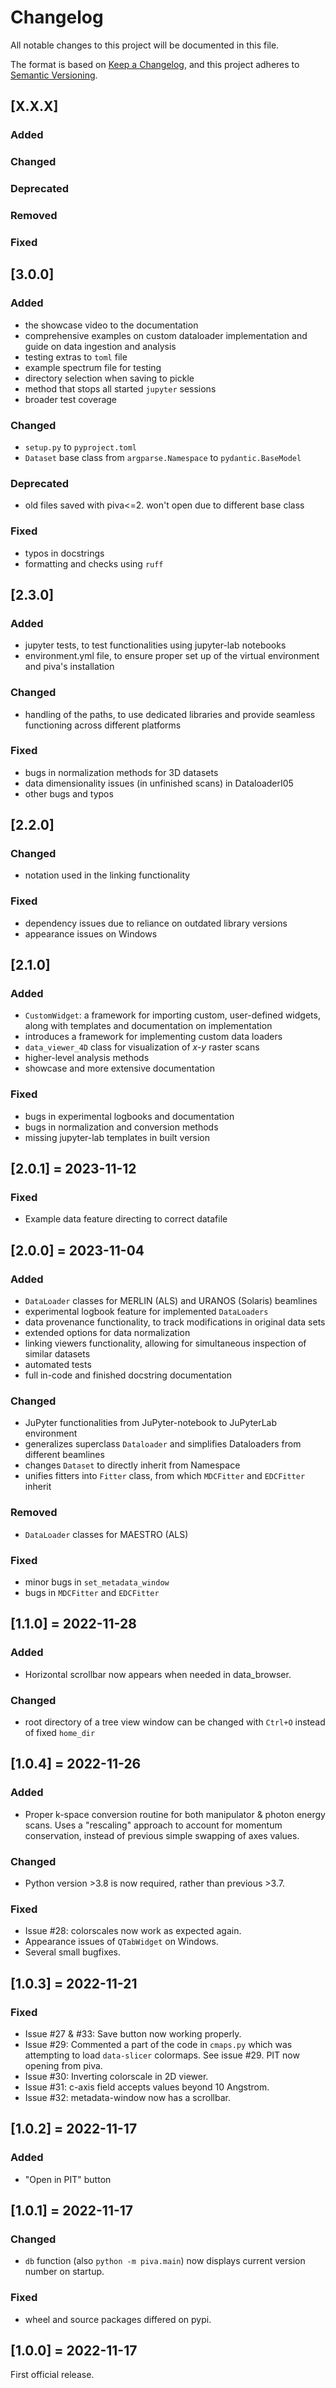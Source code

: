 # Changelog
All notable changes to this project will be documented in this file.

The format is based on [Keep a Changelog](https://keepachangelog.com/en/1.0.0/),
and this project adheres to [Semantic 
Versioning](https://semver.org/spec/v2.0.0.html).


## [X.X.X]

### Added

### Changed

### Deprecated

### Removed

### Fixed


## [3.0.0]

### Added

- the showcase video to the documentation
- comprehensive examples on custom dataloader implementation and guide on data
ingestion and analysis
- testing extras to `toml` file
- example spectrum file for testing
- directory selection when saving to pickle
- method that stops all started `jupyter` sessions
- broader test coverage

### Changed

- `setup.py` to `pyproject.toml`
- `Dataset` base class from `argparse.Namespace` to `pydantic.BaseModel`

### Deprecated

- old files saved with piva<=2. won't open due to different base class

### Fixed

- typos in docstrings
- formatting and checks using `ruff`


## [2.3.0]

### Added

- jupyter tests, to test functionalities using jupyter-lab notebooks
- environment.yml file, to ensure proper set up of the virtual environment 
and piva's installation

### Changed

- handling of the paths, to use dedicated libraries and provide 
seamless functioning across different platforms

### Fixed

- bugs in normalization methods for 3D datasets
- data dimensionality issues (in unfinished scans) in DataloaderI05
- other bugs and typos


## [2.2.0]

### Changed

- notation used in the linking functionality

### Fixed

- dependency issues due to reliance on outdated library versions
- appearance issues on Windows


## [2.1.0]

### Added

- `CustomWidget`: a framework for importing custom, user-defined widgets, along 
with templates and documentation on implementation
- introduces a framework for implementing custom data loaders
- `data_viewer_4D` class for visualization of *x-y* raster scans
- higher-level analysis methods
- showcase and more extensive documentation

### Fixed

- bugs in experimental logbooks and documentation
- bugs in normalization and conversion methods 
- missing jupyter-lab templates in built version


## [2.0.1] = 2023-11-12

### Fixed

- Example data feature directing to correct datafile


## [2.0.0] = 2023-11-04

### Added

- `DataLoader` classes for MERLIN (ALS) and URANOS (Solaris) beamlines
- experimental logbook feature for implemented `DataLoaders`
- data provenance functionality, to track modifications in original data sets
- extended options for data normalization
- linking viewers functionality, allowing for simultaneous inspection of 
similar datasets
- automated tests
- full in-code and finished docstring documentation


### Changed

- JuPyter functionalities from JuPyter-notebook to JuPyterLab environment
- generalizes superclass `Dataloader` and simplifies Dataloaders from different 
beamlines
- changes `Dataset` to directly inherit from Namespace
- unifies fitters into `Fitter` class, from which `MDCFitter` and `EDCFitter` 
inherit
 

### Removed
- `DataLoader` classes for MAESTRO (ALS)

### Fixed

- minor bugs in `set_metadata_window`
- bugs in `MDCFitter` and `EDCFitter`


## [1.1.0] = 2022-11-28

### Added

- Horizontal scrollbar now appears when needed in data_browser.

### Changed

- root directory of a tree view window can be changed with `Ctrl+O` instead of 
fixed `home_dir` 


## [1.0.4] = 2022-11-26

### Added

- Proper k-space conversion routine for both manipulator & photon energy scans. 
Uses a "rescaling" approach to account for momentum conservation, instead of 
previous simple swapping of axes values.

### Changed

- Python version >3.8 is now required, rather than previous >3.7.

### Fixed

- Issue #28: colorscales now work as expected again.
- Appearance issues of `QTabWidget` on Windows.
- Several small bugfixes.

## [1.0.3] = 2022-11-21

### Fixed

- Issue #27 & #33: Save button now working properly.
- Issue #29: Commented a part of the code in `cmaps.py` which was attempting 
  to load `data-slicer` colormaps. See issue #29. PIT now opening from piva.
- Issue #30: Inverting colorscale in 2D viewer.
- Issue #31: c-axis field accepts values beyond 10 Angstrom.
- Issue #32: metadata-window now has a scrollbar.

## [1.0.2] = 2022-11-17

### Added

- "Open in PIT" button

## [1.0.1] = 2022-11-17

### Changed

- `db` function (also `python -m piva.main`) now displays current version 
  number on startup.

### Fixed

- wheel and source packages differed on pypi.

## [1.0.0] = 2022-11-17

First official release.
